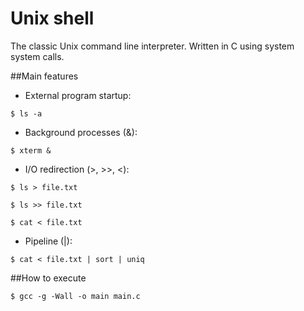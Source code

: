 # Unix shell
The classic Unix command line interpreter. Written in C using system
system calls.

##Main features
- External program startup:
```
$ ls -a
```
- Background processes (&):
```
$ xterm &
```
- I/O redirection (>, >>, <):
```
$ ls > file.txt
```
```
$ ls >> file.txt
```
```
$ cat < file.txt
```
- Pipeline (|):
```
$ cat < file.txt | sort | uniq
```
##How to execute
```
$ gcc -g -Wall -o main main.c
```